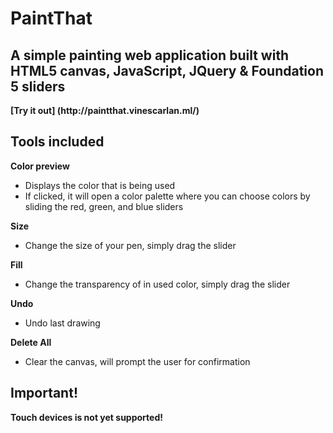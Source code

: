 <h1>PaintThat</h1>
<h2>A simple painting web application built with HTML5 canvas, JavaScript, JQuery & Foundation 5 sliders</h2>
<strong>[Try it out] (http://paintthat.vinescarlan.ml/)</strong>

<h2>Tools included</h2>

<strong>Color preview</strong>

* Displays the color that is being used
* If clicked, it will open a color palette where you can choose colors by sliding the red, green, and blue sliders

<strong>Size</strong>

* Change the size of your pen, simply drag the slider

<strong>Fill</strong>

* Change the transparency of in used color, simply drag the slider

<strong>Undo</strong>

* Undo last drawing

<strong>Delete All</strong>

* Clear the canvas, will prompt the user for confirmation

<h2>Important!</h2>
<strong>Touch devices is not yet supported!</strong>
